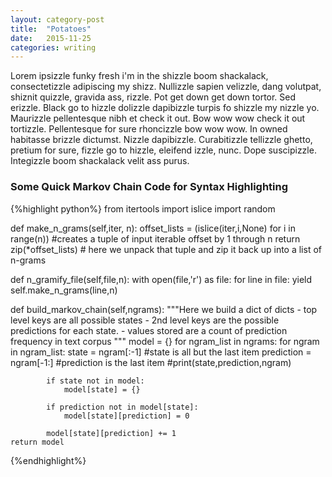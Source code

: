 ```yaml
---
layout: category-post
title:  "Potatoes"
date:   2015-11-25
categories: writing
---
```


Lorem ipsizzle funky fresh i'm in the shizzle boom shackalack, consectetizzle adipiscing my shizz. Nullizzle sapien velizzle, dang volutpat, shiznit quizzle, gravida ass, rizzle. Pot get down get down tortor. Sed erizzle. Black go to hizzle dolizzle dapibizzle turpis fo shizzle my nizzle yo. Maurizzle pellentesque nibh et check it out. Bow wow wow check it out tortizzle. Pellentesque for sure rhoncizzle bow wow wow. In owned habitasse brizzle dictumst. Nizzle dapibizzle. Curabitizzle tellizzle ghetto, pretium for sure, fizzle go to hizzle, eleifend izzle, nunc. Dope suscipizzle. Integizzle boom shackalack velit ass purus.

### Some Quick Markov Chain Code for Syntax Highlighting

{%highlight python%}
from itertools import islice
import random

def make_n_grams(self,iter, n):
    offset_lists = (islice(iter,i,None) for i in range(n)) #creates a tuple of input iterable offset by 1 through n
    return zip(*offset_lists) # here we unpack that tuple and zip it back up into a list of n-grams

def n_gramify_file(self,file,n):
    with open(file,'r') as file:
        for line in file:
                yield self.make_n_grams(line,n)

def build_markov_chain(self,ngrams):
    """Here we build a dict of dicts
        - top level keys are all possible states
        - 2nd level keys are the possible predictions for each state.
        - values stored are a count of prediction frequency in text corpus
     """
    model = {}
    for ngram_list in ngrams:
        for ngram in ngram_list:
            state = ngram[:-1] #state is all but the last item
            prediction = ngram[-1:] #prediction is the last item
            #print(state,prediction,ngram)

            if state not in model:
                model[state] = {}

            if prediction not in model[state]:
                model[state][prediction] = 0

            model[state][prediction] += 1
    return model

{%endhighlight%}
